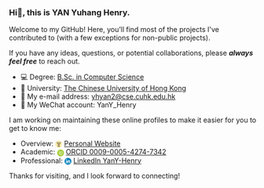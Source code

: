 ### Hi👋, this is YAN Yuhang Henry.

Welcome to my GitHub! Here, you’ll find most of the projects I've contributed to (with a few exceptions for non-public projects).

If you have any ideas, questions, or potential collaborations, please ***always feel free*** to reach out.

- 💻 Degree: [B.Sc. in Computer Science](https://www.cse.cuhk.edu.hk/admission/cscin/)
- 🏫 University: [The Chinese University of Hong Kong](https://www.cuhk.edu.hk/english/index.html)
- 📧 My e-mail address: yhyan2@cse.cuhk.edu.hk
- 🐧 My WeChat account: YanY_Henry

I am working on maintaining these online profiles to make it easier for you to get to know me:

- Overview: <img src="icons/favicon.png" alt="Personal Website" style="height: 14px; vertical-align: middle;"> [Personal Website](https://yany-henry.me)
- Academic: <img src="icons/orcid.png" alt="ORCID" style="height: 14px; vertical-align: middle;"> [ORCID 0009-0005-4274-7342](https://orcid.org/0009-0005-4274-7342)
- Professional: <img src="icons/linkedin.png" alt="LinkedIn" style="height: 14px; vertical-align: middle;"> [LinkedIn YanY-Henry](https://www.linkedin.com/in/YanY-Henry/)

Thanks for visiting, and I look forward to connecting!
